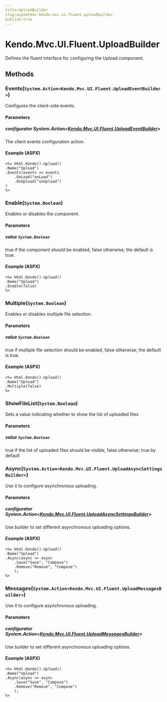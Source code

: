 ```yaml
---
title:UploadBuilder
slug:aspnetmvc-kendo.mvc.ui.fluent.uploadbuilder
publish:true
---
```


# Kendo.Mvc.UI.Fluent.UploadBuilder
Defines the fluent interface for configuring the Upload component.



## Methods

### Events(`System.Action<Kendo.Mvc.UI.Fluent.UploadEventBuilder>`)
Configures the client-side events.


#### Parameters

##### configurator System.Action<[Kendo.Mvc.UI.Fluent.UploadEventBuilder](/api/wrappers/aspnet-mvc/Kendo.Mvc.UI.Fluent/UploadEventBuilder)>
The client events configuration action.




#### Example (ASPX)
    <%= Html.Kendo().Upload()
    .Name("Upload")
    .Events(events => events
        .OnLoad("onLoad")
        .OnUpload("onUpload")
    )
    %>


### Enable(`System.Boolean`)
Enables or disables the component.


#### Parameters

##### value `System.Boolean`
true if the component should be enabled, false otherwise; the default is true.




#### Example (ASPX)
    <%= Html.Kendo().Upload()
    .Name("Upload")
    .Enable(false)
    %>


### Multiple(`System.Boolean`)
Enables or disables multiple file selection.


#### Parameters

##### value `System.Boolean`
true if multiple file selection should be enabled, false otherwise; the default is true.




#### Example (ASPX)
    <%= Html.Kendo().Upload()
    .Name("Upload")
    .Multiple(false)
    %>


### ShowFileList(`System.Boolean`)
Sets a value indicating whether to show the list of uploaded files


#### Parameters

##### value `System.Boolean`
true if the list of uploaded files should be visible, false otherwise; true by default





### Async(`System.Action<Kendo.Mvc.UI.Fluent.UploadAsyncSettingsBuilder>`)
Use it to configure asynchronous uploading.


#### Parameters

##### configurator System.Action<[Kendo.Mvc.UI.Fluent.UploadAsyncSettingsBuilder](/api/wrappers/aspnet-mvc/Kendo.Mvc.UI.Fluent/UploadAsyncSettingsBuilder)>
Use builder to set different asynchronous uploading options.




#### Example (ASPX)
    <%= Html.Kendo().Upload()
    .Name("Upload")
    .Async(async => async
        .Save("Save", "Compose")
        .Remove("Remove", "Compose")
        );
    %>


### Messages(`System.Action<Kendo.Mvc.UI.Fluent.UploadMessagesBuilder>`)
Use it to configure asynchronous uploading.


#### Parameters

##### configurator System.Action<[Kendo.Mvc.UI.Fluent.UploadMessagesBuilder](/api/wrappers/aspnet-mvc/Kendo.Mvc.UI.Fluent/UploadMessagesBuilder)>
Use builder to set different asynchronous uploading options.




#### Example (ASPX)
    <%= Html.Kendo().Upload()
    .Name("Upload")
    .Async(async => async
        .Save("Save", "Compose")
        .Remove("Remove", "Compose")
        );
    %>



